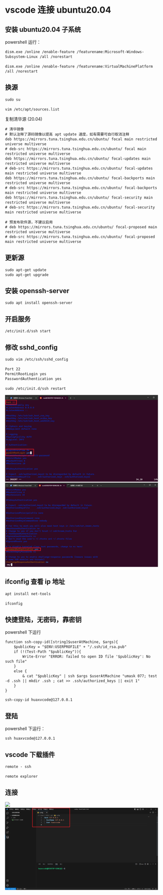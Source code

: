 # vscode 连接 ubuntu20.04

## 安装 ubuntu20.04 子系统

powershell 运行：

```shell
dism.exe /online /enable-feature /featurename:Microsoft-Windows-Subsystem-Linux /all /norestart

dism.exe /online /enable-feature /featurename:VirtualMachinePlatform /all /norestart
```


## 换源

```shell
sudo su

vim /etc/apt/sources.list
```

复制清华源 (20.04)

```shell
# 清华镜像
# 默认注释了源码镜像以提高 apt update 速度，如有需要可自行取消注释
deb https://mirrors.tuna.tsinghua.edu.cn/ubuntu/ focal main restricted universe multiverse
# deb-src https://mirrors.tuna.tsinghua.edu.cn/ubuntu/ focal main restricted universe multiverse
deb https://mirrors.tuna.tsinghua.edu.cn/ubuntu/ focal-updates main restricted universe multiverse
# deb-src https://mirrors.tuna.tsinghua.edu.cn/ubuntu/ focal-updates main restricted universe multiverse
deb https://mirrors.tuna.tsinghua.edu.cn/ubuntu/ focal-backports main restricted universe multiverse
# deb-src https://mirrors.tuna.tsinghua.edu.cn/ubuntu/ focal-backports main restricted universe multiverse
deb https://mirrors.tuna.tsinghua.edu.cn/ubuntu/ focal-security main restricted universe multiverse
# deb-src https://mirrors.tuna.tsinghua.edu.cn/ubuntu/ focal-security main restricted universe multiverse

# 预发布软件源，不建议启用
# deb https://mirrors.tuna.tsinghua.edu.cn/ubuntu/ focal-proposed main restricted universe multiverse
# deb-src https://mirrors.tuna.tsinghua.edu.cn/ubuntu/ focal-proposed main restricted universe multiverse
```

## 更新源

```shell
sudo apt-get update
sudo apt-get upgrade
```

## 安装 openssh-server

```shell
sudo apt install openssh-server
```

## 开启服务

```shell
/etc/init.d/ssh start
```

## 修改 sshd_config

```shell
sudo vim /etc/ssh/sshd_config

Port 22
PermitRootLogin yes
PasswordAuthentication yes

sudo /etc/init.d/ssh restart
```

![](./img/修改.png)
![](./img/修改2.png)

## ifconfig 查看 ip 地址

```shell
apt install net-tools

ifconfig
```

## 快捷登陆，无密码，靠密钥

powershell 下运行

```shell
function ssh-copy-id([string]$userAtMachine, $args){   
    $publicKey = "$ENV:USERPROFILE" + "/.ssh/id_rsa.pub"
    if (!(Test-Path "$publicKey")){
        Write-Error "ERROR: failed to open ID file '$publicKey': No such file"            
    }
    else {
        & cat "$publicKey" | ssh $args $userAtMachine "umask 077; test -d .ssh || mkdir .ssh ; cat >> .ssh/authorized_keys || exit 1"      
    }
}
```

```shell
ssh-copy-id huaxvcode@127.0.0.1
```

## 登陆

powershell 下运行：

```shell
ssh huaxvcode@127.0.0.1
```

## vscode 下载插件

```
remote - ssh

remote explorer
```

## 连接

![](./img/vscode连ubuntu.png)
![](./img/vscode-config.png)
